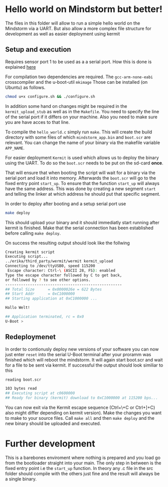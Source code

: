 # Hello world on Mindstorm but better!
The files in this folder will allow to run a simple hello world on the Mindstorm via a UART.
But also allow a more complex file structure for development as well as easier deployment using kermit

## Setup and execution
Requires sensor port 1 to be used as a a serial port. How this is done is explained [here](https://botbench.com/blog/2013/08/15/ev3-creating-console-cable/)

For compilation two dependencies are required. The `gcc-arm-none-eabi` crosscompiler and the u-boot-util `mkimage`
Those can be installed (on Ubuntu) as follows.
```sh
chmod u+x configure.sh && ./configure.sh
```

In addition some hand on changes might be required in the `kermit_upload_stub` as well as in the `Makefile`.
You need to specify the line of the serial port if it differs on your machine.
Also you need to make sure you are have acces to that line.

To compile the `hello_world.c` simply run `make`. This will create the build directory with some files of which `mindstorm_app.bin` and `boot.scr` are relevant. You can change the name of your binary via the makefile variable `APP_NAME`.

For easier deployment `Kermit` is used which allows us to deploy the binary using the UART.
To do so the `boot.scr` needs to be put on the sd-card **once**.

That will ensure that when booting the script will wait for a binary via the serial port and load it into memory. Afterwards the `boot.scr` will go to the fixed entry point `start_up`. 
To ensure that the function `start_up` will always have the same address. This was done by creating a new segment `start` and telling the linker at which address he should put that specific segment.

In order to deploy after booting and a setup serial port use
```sh
make deploy
```
This should upload your binary and it should immediatly start running after kermit is finished.
Make that the serial connection has been established before calling `make deploy`.

On success the resulting output should look like the follwing
```sh
Creating kermit script
Executing script...
../erika/third_party/wermit/wermit kermit_upload
Connecting to /dev/ttyUSB0, speed 115200
 Escape character: Ctrl-\ (ASCII 28, FS): enabled
Type the escape character followed by C to get back,
or followed by ? to see other options.
----------------------------------------------------
## Total Size      = 0x0000026e = 622 Bytes
## Start Addr      = 0xC1000000
## Starting application at 0xC1000000 ...

Hallo Welt!

## Application terminated, rc = 0x0
U-Boot >
```

## Redeploymenet
In order to contionusly deploy new versions of your software you can now just enter `reset` into the serial U-Boot terminal after your proramm was finished which will reboot the mindstorm. It will again start boot.scr and wait for a file to be sent via kermit. If successful the output should look similiar to this
```sh
reading boot.scr

103 bytes read
## Executing script at c0600000
## Ready for binary (kermit) download to 0xC1000000 at 115200 bps...
``` 
You can now exit via the Kermit escape sequence (Ctrl+\\+C or Ctrl+]+C) also might differ depending on kermit version).
Make the changes you want to make to your source files. Call `make all` and then `make deploy` and the new binary should be uploaded and executed. 

# Further development
This is a barebones enviroment where nothing is prepared and you load go from the bootloader straight into your main. The only step in between is the fixed entry point i.e the `start_up` function.
In theory any .c file in the src folder should compile with the others just fine and the result will always be a single binary.

